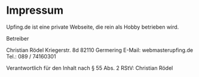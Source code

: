 # Impressum
Upfing.de ist eine private Webseite, die rein als Hobby betrieben wird.

Betreiber

Christian Rödel
Kriegerstr. 8d
82110 Germering
E-Mail: webmaster<at>upfing.de
Tel.: 089 / 74160301

Verantwortlich für den Inhalt nach § 55 Abs. 2 RStV: Christian Rödel
